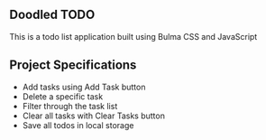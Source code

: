 ## Doodled TODO 
This is a todo list application built using Bulma CSS and JavaScript

## Project Specifications

- Add tasks using Add Task button
- Delete a specific task
- Filter through the task list
- Clear all tasks with Clear Tasks button
- Save all todos in local storage